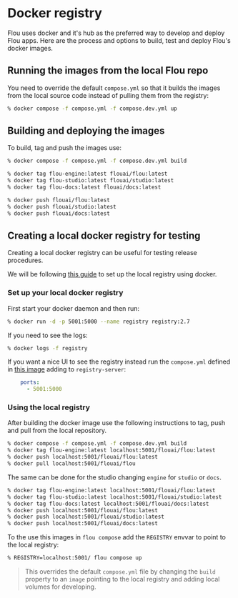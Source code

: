 # Docker registry

Flou uses docker and it's hub as the preferred way to develop and deploy Flou
apps. Here are the process and options to build, test and deploy Flou's docker
images.

## Running the images from the local Flou repo

You need to override the default `compose.yml` so that it builds the
images from the local source code instead of pulling them from the registry:

``` zsh
% docker compose -f compose.yml -f compose.dev.yml up
```

## Building and deploying the images

To build, tag and push the images use:

``` zsh
% docker compose -f compose.yml -f compose.dev.yml build

% docker tag flou-engine:latest flouai/flou:latest
% docker tag flou-studio:latest flouai/studio:latest
% docker tag flou-docs:latest flouai/docs:latest

% docker push flouai/flou:latest
% docker push flouai/studio:latest
% docker push flouai/docs:latest
```

## Creating a local docker registry for testing

Creating a local docker registry can be useful for testing release procedures.

We will be following [this
guide](https://www.docker.com/blog/how-to-use-your-own-registry-2/) to set up
the local registry using docker.

### Set up your local docker registry

First start your docker daemon and then run:

``` zsh
% docker run -d -p 5001:5000 --name registry registry:2.7
```

If you need to see the logs:

``` zsh
% docker logs -f registry
```

If you want a nice UI to see the registry instead run the `compose.yml`
defined in [this image](https://hub.docker.com/r/joxit/docker-registry-ui)
adding to `registry-server`:

``` yaml
    ports:
      - 5001:5000
```

### Using the local registry

After building the docker image use the following instructions to tag, push and
pull from the local repository.

``` zsh
% docker compose -f compose.yml -f compose.dev.yml build
% docker tag flou-engine:latest localhost:5001/flouai/flou:latest
% docker push localhost:5001/flouai/flou:latest
% docker pull localhost:5001/flouai/flou
```

The same can be done for the studio changing `engine` for `studio` or `docs`.

``` zsh
% docker tag flou-engine:latest localhost:5001/flouai/flou:latest
% docker tag flou-studio:latest localhost:5001/flouai/studio:latest
% docker tag flou-docs:latest localhost:5001/flouai/docs:latest
% docker push localhost:5001/flouai/flou:latest
% docker push localhost:5001/flouai/studio:latest
% docker push localhost:5001/flouai/docs:latest
```

To the use this images in `flou compose` add the `REGISTRY` envvar to point to
the local registry:

``` zsh
% REGISTRY=localhost:5001/ flou compose up
```

> This overrides the default `compose.yml` file by changing the `build`
> property to an `image` pointing to the local registry and adding local volumes
> for developing.
